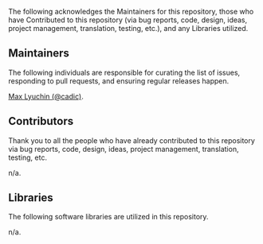 The following acknowledges the Maintainers for this repository, those who have Contributed to this repository (via bug reports, code, design, ideas, project management, translation, testing, etc.), and any Libraries utilized.

## Maintainers

The following individuals are responsible for curating the list of issues, responding to pull requests, and ensuring regular releases happen.

[Max Lyuchin (@cadic)](https://github.com/cadic).

## Contributors

Thank you to all the people who have already contributed to this repository via bug reports, code, design, ideas, project management, translation, testing, etc.

n/a.

## Libraries

The following software libraries are utilized in this repository.

n/a.
